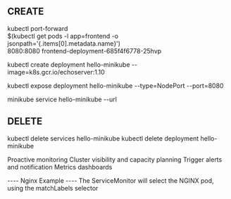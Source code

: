 ## CREATE 

kubectl port-forward \
$(kubectl get pods -l app=frontend -o jsonpath='{.items[0].metadata.name}') \
8080:8080
frontend-deployment-685f4f6778-25hvp

kubectl create deployment hello-minikube --image=k8s.gcr.io/echoserver:1.10

kubectl expose deployment hello-minikube --type=NodePort --port=8080

minikube service hello-minikube --url

## DELETE 

kubectl delete services hello-minikube
kubectl delete deployment hello-minikube

Proactive monitoring
Cluster visibility and capacity planning
Trigger alerts and notification
Metrics dashboards

---- Nginx Example ----
The ServiceMonitor will select the NGINX pod, using the matchLabels selector